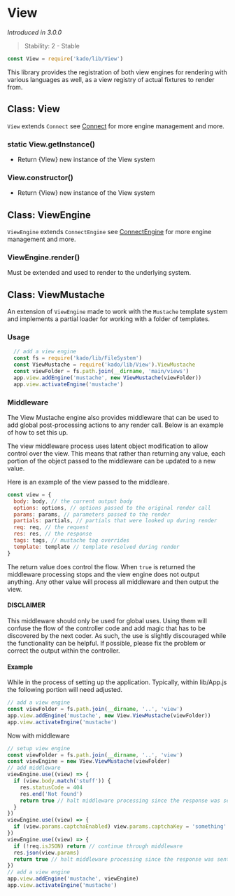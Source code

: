 # View
*Introduced in 3.0.0*
> Stability: 2 - Stable
```js
const View = require('kado/lib/View')
```
This library provides the registration of both view engines for rendering with
various languages as well, as a view registry of actual fixtures to render from.

## Class: View
`View` extends `Connect` see [Connect](Connect.md) for more engine
management and more.

### static View.getInstance()
* Return {View} new instance of the View system

### View.constructor()
* Return {View} new instance of the View system

## Class: ViewEngine
`ViewEngine` extends `ConnectEngine` see
[ConnectEngine](Connect.md) for more engine management and more.

### ViewEngine.render()
Must be extended and used to render to the underlying system.

## Class: ViewMustache

An extension of `ViewEngine` made to work with the `Mustache` template system
and implements a partial loader for working with a folder of templates.

### Usage

```js
  // add a view engine
  const fs = require('kado/lib/FileSystem')
  const ViewMustache = require('kado/lib/View').ViewMustache
  const viewFolder = fs.path.join(__dirname, 'main/views')
  app.view.addEngine('mustache', new ViewMustache(viewFolder))
  app.view.activateEngine('mustache')
```

### Middleware

The View Mustache engine also provides middleware that can be used to add global
post-processing actions to any render call. Below is an example of how to set
this up.

The view middleware process uses latent object modification to allow control
over the view. This means that rather than returning any value, each portion of
the object passed to the middleware can be updated to a new value.

Here is an example of the view passed to the middleare.

```js
const view = {
  body: body, // the current output body
  options: options, // options passed to the original render call
  params: params, // parameters passed to the render
  partials: partials, // partials that were looked up during render
  req: req, // the request
  res: res, // the response
  tags: tags, // mustache tag overrides
  template: template // template resolved during render
}
```

The return value does control the flow. When `true` is returned the middleware
processing stops and the view engine does not output anything. Any other value
will process all middleware and then output the view.

#### DISCLAIMER

This middleware should only be used for global uses. Using them will confuse the
flow of the controller code and add magic that has to be discovered by the next
coder. As such, the use is slightly discouraged while the functionality can be
helpful. If possible, please fix the problem or correct the output within the
controller.

#### Example

While in the process of setting up the application. Typically, within lib/App.js
the following portion will need adjusted.

```js
// add a view engine
const viewFolder = fs.path.join(__dirname, '..', 'view')
app.view.addEngine('mustache', new View.ViewMustache(viewFolder))
app.view.activateEngine('mustache')
```

Now with middleware

```js
// setup view engine
const viewFolder = fs.path.join(__dirname, '..', 'view')
const viewEngine = new View.ViewMustache(viewFolder)
// add middleware
viewEngine.use((view) => {
  if (view.body.match('stuff')) {
    res.statusCode = 404
    res.end('Not found')
    return true // halt middleware processing since the response was sent
  }
})
viewEngine.use((view) => {
  if (view.params.captchaEnabled) view.params.captchaKey = 'something'
})
viewEngine.use((view) => {
  if (!req.isJSON) return // continue through middleware
  res.json(view.params)
  return true // halt middleware processing since the response was sent
})
// add a view engine
app.view.addEngine('mustache', viewEngine)
app.view.activateEngine('mustache')
```
